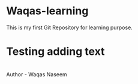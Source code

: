 # Waqas-learning
This is my first Git Repository for learning purpose. 
# Testing adding text

<br>
Author - Waqas Naseem
